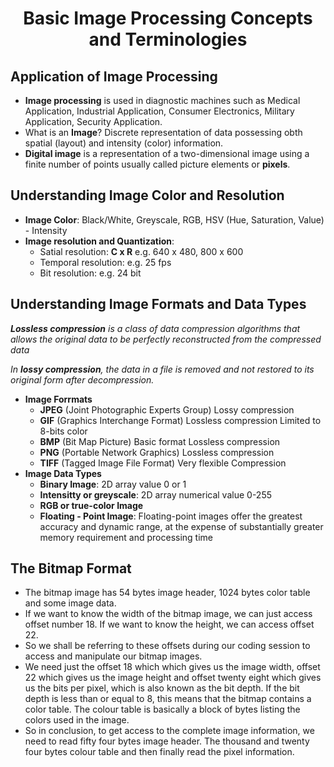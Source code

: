 # <h1 align="center">Basic Image Processing Concepts and Terminologies


## **Application of Image Processing**

- **Image processing** is used in diagnostic machines such as Medical Application, Industrial Application, Consumer Electronics, Military Application, Security Application. 
- What is an **Image**? Discrete representation of data possessing obth spatial (layout) and intensity (color) information. 
- **Digital image** is a representation of a two-dimensional image using a finite number of points usually called picture elements or **pixels**.


## **Understanding Image Color and Resolution**

- **Image Color**: Black/White, Greyscale, RGB, HSV (Hue, Saturation, Value) - Intensity
- **Image resolution and Quantization**: 
  - Satial resolution: **C x R** e.g. 640 x 480, 800 x 600
  - Temporal resolution: e.g. 25 fps
  - Bit resolution: e.g. 24 bit

## **Understanding Image Formats and Data Types**

***Lossless compression** is a class of data compression algorithms that allows the original data to be perfectly reconstructed from the compressed data* 

*In **lossy compression**, the data in a file is removed and not restored to its original form after decompression.*
- **Image Forrmats**
  - **JPEG** (Joint Photographic Experts Group) Lossy compression 
  - **GIF** (Graphics Interchange Format) Lossless compression Limited to 8-bits color 
  - **BMP** (Bit Map Picture) Basic format Lossless compression
  - **PNG** (Portable Network Graphics) Lossless compression
  - **TIFF** (Tagged Image File Format) Very flexible Compression 
- **Image Data Types**
  - **Binary Image**: 2D array value 0 or 1
  - **Intensitty or greyscale**: 2D array numerical value 0-255 
  - **RGB or true-color Image**
  - **Floating - Point Image**: Floating-point images offer the greatest accuracy and dynamic range, at the expense of substantially greater memory requirement and processing time
  
## **The Bitmap Format**
- The bitmap image has 54 bytes image header, 1024 bytes color table and some image data.
- If we want to know the width of the bitmap image, we can just access offset number 18. If we want to know the height, we can access offset 22.
- So we shall be referring to these offsets during our coding session to access and manipulate our bitmap images.
- We need just the offset 18 which which gives us the image width, offset 22 which gives us the image height and offset twenty eight which gives us the bits per pixel, which is also known as the bit depth. If the bit depth is less than or equal to 8, this means that the bitmap contains a color table. The colour table is basically a block of bytes listing the colors used in the image.
- So in conclusion, to get access to the complete image information, we need to read fifty four bytes image header. The thousand and twenty four bytes colour table and then finally read the pixel information.

   


